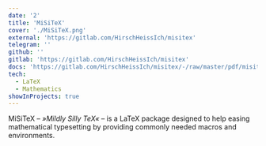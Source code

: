 ```yaml
---
date: '2'
title: 'MiSiTeX'
cover: './MiSiTeX.png'
external: 'https://gitlab.com/HirschHeissIch/misitex'
telegram: ''
github: ''
gitlab: 'https://gitlab.com/HirschHeissIch/misitex'
docs: 'https://gitlab.com/HirschHeissIch/misitex/-/raw/master/pdf/misitex_documentation.pdf?inline=true'
tech:
  - LaTeX
  - Mathematics
showInProjects: true
---
```


MiSiTeX – *»Mildly Silly TeX«* – is a LaTeX package designed to help easing mathematical
typesetting by providing commonly needed macros and environments.
